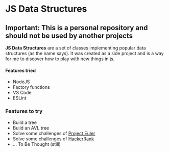 # JS Data Structures

## Important: This is a personal repository and should not be used by another projects

**JS Data Structures** are a set of classes implementing popular data structures (as the name says).
It was created as a side project and is a way for me to discover how to play with new things in js.

#### Features tried
* NodeJS
* Factory functions
* VS Code
* ESLint

### Features to try
* Build a tree
* Build an AVL tree
* Solve some challenges of [Project Euler](https://projecteuler.net)
* Solve some challenges of [HackerRank](https://www.hackerrank.com)
* ... To Be Thought (still)
